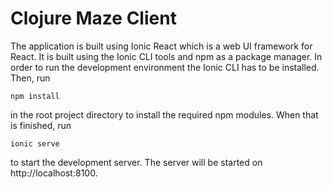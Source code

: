 # Clojure Maze Client

The application is built using Ionic React which is a web UI framework for React. It is built using the Ionic CLI tools and npm as a package manager. In order to run the development environment the Ionic CLI has to be installed. Then, run
```
npm install
```
in the root project directory to install the required npm modules. When that is finished, run
```
ionic serve
```
to start the development server. The server will be started on http://localhost:8100.
